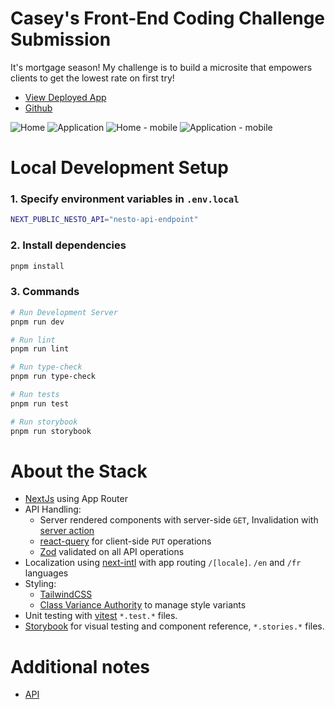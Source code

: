 # Casey's Front-End Coding Challenge Submission

It's mortgage season! My challenge is to build a microsite that empowers clients to get the lowest rate on first try!

- [View Deployed App](https://nesto-frontend-challenge-5qqn3srj8-casey-yees-projects.vercel.app/)
- [Github](https://github.com/caseyyee/nesto-frontend-challenge)

![Home](https://raw.githubusercontent.com/caseyyee/nesto-frontend-challenge/master/docs/home-desktop.jpg)
![Application](https://raw.githubusercontent.com/caseyyee/nesto-frontend-challenge/master/docs/application-desktop.jpg)
![Home - mobile](https://raw.githubusercontent.com/caseyyee/nesto-frontend-challenge/master/docs/home.jpg)
![Application - mobile](https://raw.githubusercontent.com/caseyyee/nesto-frontend-challenge/master/docs/application.jpg)

# Local Development Setup

### 1. Specify environment variables in `.env.local`

```bash
NEXT_PUBLIC_NESTO_API="nesto-api-endpoint"
```

### 2. Install dependencies

```bash
pnpm install
```

### 3. Commands

```bash
# Run Development Server
pnpm run dev

# Run lint
pnpm run lint

# Run type-check
pnpm run type-check

# Run tests
pnpm run test

# Run storybook
pnpm run storybook
```

# About the Stack

- [NextJs](https://nextjs.org/docs/app) using App Router
- API Handling:
  - Server rendered components with server-side `GET`, Invalidation with [server action](https://nextjs.org/docs/14/app/building-your-application/data-fetching/server-actions-and-mutations)
  - [react-query](https://tanstack.com/query/v5/docs/framework/react/overview) for client-side `PUT` operations
  - [Zod](https://zod.dev/) validated on all API operations
- Localization using [next-intl](https://next-intl.dev/) with app routing `/[locale]`. `/en` and `/fr` languages
- Styling:
  - [TailwindCSS](https://tailwindcss.com/)
  - [Class Variance Authority](https://cva.style/docs) to manage style variants
- Unit testing with [vitest](https://vitest.dev/) `*.test.*` files.
- [Storybook](https://storybook.js.org/) for visual testing and component reference, `*.stories.*` files.

# Additional notes

- [API](./docs/api-notes.md)

